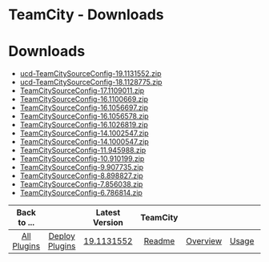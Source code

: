 
TeamCity - Downloads
====================

# Downloads

- [ucd-TeamCitySourceConfig-19.1131552.zip]()
- [ucd-TeamCitySourceConfig-18.1128775.zip](https://raw.githubusercontent.com/UrbanCode/IBM-UCD-PLUGINS/main/files/TeamCitySourceConfig/ucd-TeamCitySourceConfig-18.1128775.zip)
- [TeamCitySourceConfig-17.1109011.zip](https://raw.githubusercontent.com/UrbanCode/IBM-UCD-PLUGINS/main/files/TeamCitySourceConfig/TeamCitySourceConfig-17.1109011.zip)
- [TeamCitySourceConfig-16.1100669.zip](https://raw.githubusercontent.com/UrbanCode/IBM-UCD-PLUGINS/main/files/TeamCitySourceConfig/TeamCitySourceConfig-16.1100669.zip)
- [TeamCitySourceConfig-16.1056697.zip](https://raw.githubusercontent.com/UrbanCode/IBM-UCD-PLUGINS/main/files/TeamCitySourceConfig/TeamCitySourceConfig-16.1056697.zip)
- [TeamCitySourceConfig-16.1056578.zip](https://raw.githubusercontent.com/UrbanCode/IBM-UCD-PLUGINS/main/files/TeamCitySourceConfig/TeamCitySourceConfig-16.1056578.zip)
- [TeamCitySourceConfig-16.1026819.zip](https://raw.githubusercontent.com/UrbanCode/IBM-UCD-PLUGINS/main/files/TeamCitySourceConfig/TeamCitySourceConfig-16.1026819.zip)
- [TeamCitySourceConfig-14.1002547.zip](https://raw.githubusercontent.com/UrbanCode/IBM-UCD-PLUGINS/main/files/TeamCitySourceConfig/TeamCitySourceConfig-14.1002547.zip)
- [TeamCitySourceConfig-14.1000547.zip](https://raw.githubusercontent.com/UrbanCode/IBM-UCD-PLUGINS/main/files/TeamCitySourceConfig/TeamCitySourceConfig-14.1000547.zip)
- [TeamCitySourceConfig-11.945988.zip](https://raw.githubusercontent.com/UrbanCode/IBM-UCD-PLUGINS/main/files/TeamCitySourceConfig/TeamCitySourceConfig-11.945988.zip)
- [TeamCitySourceConfig-10.910199.zip](https://raw.githubusercontent.com/UrbanCode/IBM-UCD-PLUGINS/main/files/TeamCitySourceConfig/TeamCitySourceConfig-10.910199.zip)
- [TeamCitySourceConfig-9.907735.zip](https://raw.githubusercontent.com/UrbanCode/IBM-UCD-PLUGINS/main/files/TeamCitySourceConfig/TeamCitySourceConfig-9.907735.zip)
- [TeamCitySourceConfig-8.898827.zip](https://raw.githubusercontent.com/UrbanCode/IBM-UCD-PLUGINS/main/files/TeamCitySourceConfig/TeamCitySourceConfig-8.898827.zip)
- [TeamCitySourceConfig-7.856038.zip](https://raw.githubusercontent.com/UrbanCode/IBM-UCD-PLUGINS/main/files/TeamCitySourceConfig/TeamCitySourceConfig-7.856038.zip)
- [TeamCitySourceConfig-6.786814.zip](https://raw.githubusercontent.com/UrbanCode/IBM-UCD-PLUGINS/main/files/TeamCitySourceConfig/TeamCitySourceConfig-6.786814.zip)

|Back to ...||Latest Version|TeamCity ||||
| :---: | :---: | :---: | :---: | :---: | :---: | :---: |
|[All Plugins](../../index.md)|[Deploy Plugins](../README.md)|[19.1131552]()|[Readme](README.md)|[Overview](overview.md)|[Usage](usage.md)|[Steps](steps.md)|
